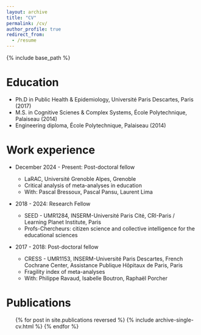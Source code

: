 ```yaml
---
layout: archive
title: "CV"
permalink: /cv/
author_profile: true
redirect_from:
  - /resume
---
```


{% include base_path %}

Education
======
* Ph.D in Public Health & Epidemiology, Université Paris Descartes, Paris (2017)
* M.S. in Cognitive Scienes & Complex Systems, École Polytechnique, Palaiseau (2014)
* Engineering diploma, École Polytechnique, Palaiseau (2014)

Work experience
======
* December 2024 - Present: Post-doctoral fellow
  * LaRAC, Université Grenoble Alpes, Grenoble
  * Critical analysis of meta-analyses in education
  * With: Pascal Bressoux, Pascal Pansu, Laurent Lima

* 2018 - 2024: Research Fellow
  * SEED - UMR1284, INSERM-Université Paris Cité, CRI-Paris / Learning Planet Institute, Paris
  * Profs-Chercheurs: citizen science and collective intelligence for the educational sciences

* 2017 - 2018: Post-doctoral fellow
  * CRESS - UMR1153, INSERM-Université Paris Descartes, French Cochrane Center, Assistance Publique Hôpitaux de Paris, Paris
  * Fragility index of meta-analyses
  * With: Philippe Ravaud, Isabelle Boutron, Raphaël Porcher
  

Publications
======
  <ul>{% for post in site.publications reversed %}
    {% include archive-single-cv.html %}
  {% endfor %}</ul>

<!---  
 Talks
 ======
  <ul>{% for post in site.talks reversed %}
    {% include archive-single-talk-cv.html  %}
  {% endfor %}</ul>

Teaching
======
  <ul>{% for post in site.teaching reversed %}
    {% include archive-single-cv.html %}
  {% endfor %}</ul>
  
Service and leadership
======
* Currently signed in to 43 different slack teams
-->

